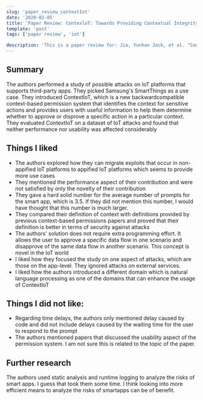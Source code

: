 ```yaml
---
slug: 'paper_review_contextIot'
date: '2020-02-05'
title: 'Paper Review: ContexloT: Towards Providing Contextual Integrity to Appified IoT Platforms'
template: 'post'
tags: ['paper review', 'iot']

description: 'This is a paper review for: Jia, Yunhan Jack, et al. "ContexloT: Towards Providing Contextual Integrity to Appified IoT Platforms." NDSS. Vol. 2. No. 2. 2017.'
---
```


## Summary

The authors performed a study of possible attacks on IoT platforms that supports third-party apps. They
picked Samsung's SmartThings as a use case. They introduced ContextIoT, which is a new backwardcompatible context-based permission system that identifies the context for sensitive actions and
provides users with useful information to help them determine whether to approve or disprove a
specific action in a particular context. They evaluated ContextIoT on a dataset of IoT attacks and found
that neither performance nor usability was affected considerably

## Things I liked

- The authors explored how they can migrate exploits that occur in non-appified IoT platforms to
  appified IoT platforms which seems to provide more use cases
- They mentioned the performance aspect of their contribution and were not satisfied by only
  the novelty of their contribution
- They gave a hard solid number for the average number of prompts for the smart app, which is
  3.5. If they did not mention this number, I would have thought that this number is much larger.
- They compared their definition of context with definitions provided by previous context-based
  permissions papers and proved that their definition is better in terms of security against attacks
- The authors' solution does not require extra programming effort. It allows the user to approve a
  specific data flow in one scenario and disapprove of the same data flow in another scenario. This
  concept is novel in the IoT world
- I liked how they focused the study on one aspect of attacks, which are those on the app-level.
  They ignored attacks on external services.
- I liked how the authors introduced a different domain which is natural language processing as
  one of the domains that can enhance the usage of ContextIoT

## Things I did not like:

- Regarding time delays, the authors only mentioned delay caused by code and did not include
  delays caused by the waiting time for the user to respond to the prompt
- The authors mentioned papers that discussed the usability aspect of the permission system. I
  am not sure this is related to the topic of the paper.

## Further research

The authors used static analysis and runtime logging to analyze the risks of smart apps. I guess that took
them some time. I think looking into more efficient means to analyze the risks of smartapps can be of
benefit.

